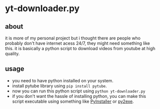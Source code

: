 # yt-downloader.py

## about

it is more of my personal project but i thought there are people who probably don't have internet acess 24/7, they might need something like this.
it is basically a python script to download videos from youtube at high quality.

## usage

- you need to have python installed on your system.
- install pytube library using ```pip install pytube```.
- now you can run this python script using ```python yt-downloader.py```
- if you don't want the hassle of installing python, you can make this script executable using something like [PyInstaller](https://pyinstaller.org/en/stable/) or [py2exe](https://www.py2exe.org/index.cgi/Tutorial).
